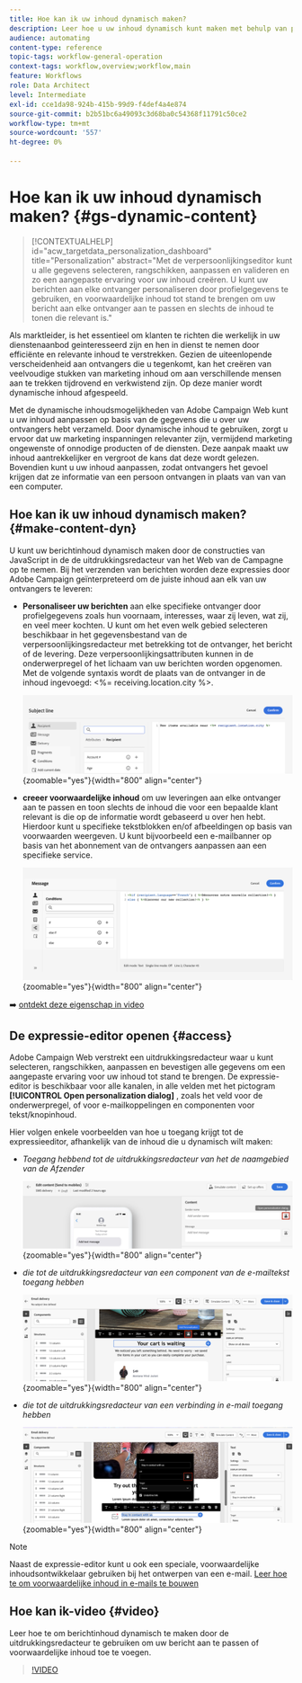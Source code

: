 ```yaml
---
title: Hoe kan ik uw inhoud dynamisch maken?
description: Leer hoe u uw inhoud dynamisch kunt maken met behulp van personalisatie en voorwaardelijke inhoud.
audience: automating
content-type: reference
topic-tags: workflow-general-operation
context-tags: workflow,overview;workflow,main
feature: Workflows
role: Data Architect
level: Intermediate
exl-id: cce1da98-924b-415b-99d9-f4def4a4e874
source-git-commit: b2b51bc6a49093c3d68ba0c54368f11791c50ce2
workflow-type: tm+mt
source-wordcount: '557'
ht-degree: 0%

---
```


# Hoe kan ik uw inhoud dynamisch maken? {#gs-dynamic-content}

>[!CONTEXTUALHELP]
>id="acw_targetdata_personalization_dashboard"
>title="Personalization"
>abstract="Met de verpersoonlijkingseditor kunt u alle gegevens selecteren, rangschikken, aanpassen en valideren en zo een aangepaste ervaring voor uw inhoud creëren. U kunt uw berichten aan elke ontvanger personaliseren door profielgegevens te gebruiken, en voorwaardelijke inhoud tot stand te brengen om uw bericht aan elke ontvanger aan te passen en slechts de inhoud te tonen die relevant is."

Als marktleider, is het essentieel om klanten te richten die werkelijk in uw dienstenaanbod geinteresseerd zijn en hen in dienst te nemen door efficiënte en relevante inhoud te verstrekken. Gezien de uiteenlopende verscheidenheid aan ontvangers die u tegenkomt, kan het creëren van veelvoudige stukken van marketing inhoud om aan verschillende mensen aan te trekken tijdrovend en verkwistend zijn. Op deze manier wordt dynamische inhoud afgespeeld.

Met de dynamische inhoudsmogelijkheden van Adobe Campaign Web kunt u uw inhoud aanpassen op basis van de gegevens die u over uw ontvangers hebt verzameld. Door dynamische inhoud te gebruiken, zorgt u ervoor dat uw marketing inspanningen relevanter zijn, vermijdend marketing ongewenste of onnodige producten of de diensten. Deze aanpak maakt uw inhoud aantrekkelijker en vergroot de kans dat deze wordt gelezen. Bovendien kunt u uw inhoud aanpassen, zodat ontvangers het gevoel krijgen dat ze informatie van een persoon ontvangen in plaats van van van een computer.

## Hoe kan ik uw inhoud dynamisch maken? {#make-content-dyn}

U kunt uw berichtinhoud dynamisch maken door de constructies van JavaScript in de de uitdrukkingsredacteur van het Web van de Campagne op te nemen. Bij het verzenden van berichten worden deze expressies door Adobe Campaign geïnterpreteerd om de juiste inhoud aan elk van uw ontvangers te leveren:

* **Personaliseer uw berichten** aan elke specifieke ontvanger door profielgegevens zoals hun voornaam, interesses, waar zij leven, wat zij, en veel meer kochten. U kunt om het even welk gebied selecteren beschikbaar in het gegevensbestand van de verpersoonlijkingsredacteur met betrekking tot de ontvanger, het bericht of de levering. Deze verpersoonlijkingsattributen kunnen in de onderwerpregel of het lichaam van uw berichten worden opgenomen. Met de volgende syntaxis wordt de plaats van de ontvanger in de inhoud ingevoegd: &lt;%= receiving.location.city %>.

  ![](assets/perso-subject-line.png){zoomable="yes"}{width="800" align="center"}

* **creeer voorwaardelijke inhoud** om uw leveringen aan elke ontvanger aan te passen en toon slechts de inhoud die voor een bepaalde klant relevant is die op de informatie wordt gebaseerd u over hen hebt. Hierdoor kunt u specifieke tekstblokken en/of afbeeldingen op basis van voorwaarden weergeven. U kunt bijvoorbeeld een e-mailbanner op basis van het abonnement van de ontvangers aanpassen aan een specifieke service.

  ![](assets/condition-sample.png){zoomable="yes"}{width="800" align="center"}

➡️ [ ontdekt deze eigenschap in video ](#video)

## De expressie-editor openen {#access}

Adobe Campaign Web verstrekt een uitdrukkingsredacteur waar u kunt selecteren, rangschikken, aanpassen en bevestigen alle gegevens om een aangepaste ervaring voor uw inhoud tot stand te brengen. De expressie-editor is beschikbaar voor alle kanalen, in alle velden met het pictogram **[!UICONTROL Open personalization dialog]** , zoals het veld voor de onderwerpregel, of voor e-mailkoppelingen en componenten voor tekst/knopinhoud.

Hier volgen enkele voorbeelden van hoe u toegang krijgt tot de expressieeditor, afhankelijk van de inhoud die u dynamisch wilt maken:

* *Toegang hebbend tot de uitdrukkingsredacteur van het de naamgebied van de Afzender*

  ![](assets/expression-editor-access.png){zoomable="yes"}{width="800" align="center"}

* *die tot de uitdrukkingsredacteur van een component van de e-mailtekst toegang hebben*

  ![](assets/expression-editor-access-email.png){zoomable="yes"}{width="800" align="center"}

* *die tot de uitdrukkingsredacteur van een verbinding in e-mail toegang hebben*

  ![](assets/perso-link-insert-icon.png){zoomable="yes"}{width="800" align="center"}

>[!NOTE]
>
>Naast de expressie-editor kunt u ook een speciale, voorwaardelijke inhoudsontwikkelaar gebruiken bij het ontwerpen van een e-mail. [ Leer hoe te om voorwaardelijke inhoud in e-mails te bouwen ](conditions.md)

## Hoe kan ik-video {#video}

Leer hoe te om berichtinhoud dynamisch te maken door de uitdrukkingsredacteur te gebruiken om uw bericht aan te passen of voorwaardelijke inhoud toe te voegen.

>[!VIDEO](https://video.tv.adobe.com/v/3425795?quality=12)
